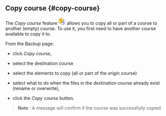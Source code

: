 ## Copy course {#copy-course}

The _Copy course_ feature ![](../assets/graphics332.gif) allows you to copy all or part of a course to another (empty) course. To use it, you first need to have another course available to copy it to.

From the Backup page:

*   click _Copy course_,

*   select the destination course

*   select the elements to copy (all or part of the origin course)

*   select what to do when the files in the destination course already exist (rename or overwrite),

*   click the _Copy course_ button.

> **Note** : A message will confirm if the course was successfully copied

